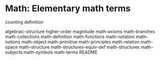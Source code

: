 # Math: Elementary math terms

counting
definition


algebraic-structure
higher-order
magnitude
math-axioms
math-branches
math-collections
math-definition
math-functions
math-notation
math-notions
math-object
math-primitive
math-principles
math-relation
math-space
math-structure
math-structures-equiv-def
math-structures
math-subjects
math-symbols
math-terms
README
